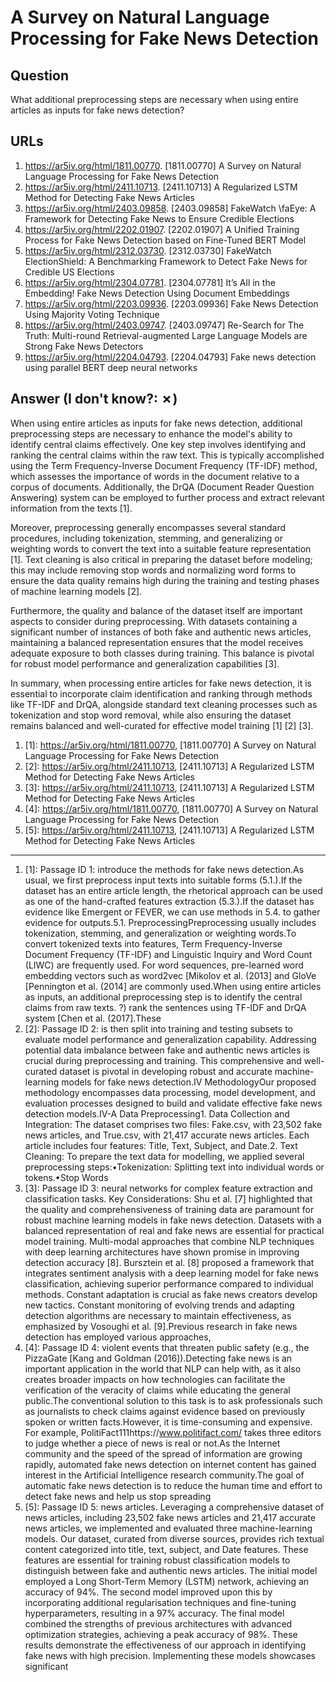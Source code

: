 # A Survey on Natural Language Processing for Fake News Detection

## Question

What additional preprocessing steps are necessary when using entire articles as inputs for fake news detection?

## URLs

1. https://ar5iv.org/html/1811.00770. [1811.00770] A Survey on Natural Language Processing for Fake News Detection
2. https://ar5iv.org/html/2411.10713. [2411.10713] A Regularized LSTM Method for Detecting Fake News Articles
3. https://ar5iv.org/html/2403.09858. [2403.09858] FakeWatch \faEye: A Framework for Detecting Fake News to Ensure Credible Elections
4. https://ar5iv.org/html/2202.01907. [2202.01907] A Unified Training Process for Fake News Detection based on Fine-Tuned BERT Model
5. https://ar5iv.org/html/2312.03730. [2312.03730] FakeWatch ElectionShield: A Benchmarking Framework to Detect Fake News for Credible US Elections
6. https://ar5iv.org/html/2304.07781. [2304.07781] It’s All in the Embedding! Fake News Detection Using Document Embeddings
7. https://ar5iv.org/html/2203.09936. [2203.09936] Fake News Detection Using Majority Voting Technique
8. https://ar5iv.org/html/2403.09747. [2403.09747] Re-Search for The Truth: Multi-round Retrieval-augmented Large Language Models are Strong Fake News Detectors
9. https://ar5iv.org/html/2204.04793. [2204.04793] Fake news detection using parallel BERT deep neural networks

## Answer (I don't know?: ✗)

When using entire articles as inputs for fake news detection, additional preprocessing steps are necessary to enhance the model's ability to identify central claims effectively. One key step involves identifying and ranking the central claims within the raw text. This is typically accomplished using the Term Frequency-Inverse Document Frequency (TF-IDF) method, which assesses the importance of words in the document relative to a corpus of documents. Additionally, the DrQA (Document Reader Question Answering) system can be employed to further process and extract relevant information from the texts [1].

Moreover, preprocessing generally encompasses several standard procedures, including tokenization, stemming, and generalizing or weighting words to convert the text into a suitable feature representation [1]. Text cleaning is also critical in preparing the dataset before modeling; this may include removing stop words and normalizing word forms to ensure the data quality remains high during the training and testing phases of machine learning models [2].

Furthermore, the quality and balance of the dataset itself are important aspects to consider during preprocessing. With datasets containing a significant number of instances of both fake and authentic news articles, maintaining a balanced representation ensures that the model receives adequate exposure to both classes during training. This balance is pivotal for robust model performance and generalization capabilities [3].

In summary, when processing entire articles for fake news detection, it is essential to incorporate claim identification and ranking through methods like TF-IDF and DrQA, alongside standard text cleaning processes such as tokenization and stop word removal, while also ensuring the dataset remains balanced and well-curated for effective model training [1] [2] [3].

1. [1]:  https://ar5iv.org/html/1811.00770, [1811.00770] A Survey on Natural Language Processing for Fake News Detection
2. [2]:  https://ar5iv.org/html/2411.10713, [2411.10713] A Regularized LSTM Method for Detecting Fake News Articles
3. [3]:  https://ar5iv.org/html/2411.10713, [2411.10713] A Regularized LSTM Method for Detecting Fake News Articles
4. [4]:  https://ar5iv.org/html/1811.00770, [1811.00770] A Survey on Natural Language Processing for Fake News Detection
5. [5]:  https://ar5iv.org/html/2411.10713, [2411.10713] A Regularized LSTM Method for Detecting Fake News Articles
---
1. [1]:  Passage ID 1: introduce the methods for fake news detection.As usual, we first preprocess input texts into suitable forms (5.1.).If the dataset has an entire article length, the rhetorical approach can be used as one of the hand-crafted features extraction (5.3.).If the dataset has evidence like Emergent or FEVER, we can use methods in 5.4. to gather evidence for outputs.5.1. PreprocessingPreprocessing usually includes tokenization, stemming, and generalization or weighting words.To convert tokenized texts into features, Term Frequency-Inverse Document Frequency (TF-IDF) and Linguistic Inquiry and Word Count (LIWC) are frequently used. For word sequences, pre-learned word embedding vectors such as word2vec [Mikolov et al. (2013] and GloVe [Pennington et al. (2014] are commonly used.When using entire articles as inputs, an additional preprocessing step is to identify the central claims from raw texts. ?) rank the sentences using TF-IDF and DrQA system [Chen et al. (2017].These
2. [2]:  Passage ID 2: is then split into training and testing subsets to evaluate model performance and generalization capability. Addressing potential data imbalance between fake and authentic news articles is crucial during preprocessing and training. This comprehensive and well-curated dataset is pivotal in developing robust and accurate machine-learning models for fake news detection.IV MethodologyOur proposed methodology encompasses data processing, model development, and evaluation processes designed to build and validate effective fake news detection models.IV-A Data Preprocessing1. Data Collection and Integration: The dataset comprises two files: Fake.csv, with 23,502 fake news articles, and True.csv, with 21,417 accurate news articles. Each article includes four features: Title, Text, Subject, and Date.2. Text Cleaning: To prepare the text data for modelling, we applied several preprocessing steps:•Tokenization: Splitting text into individual words or tokens.•Stop Words
3. [3]:  Passage ID 3: neural networks for complex feature extraction and classification tasks. Key Considerations: Shu et al. [7] highlighted that the quality and comprehensiveness of training data are paramount for robust machine learning models in fake news detection. Datasets with a balanced representation of real and fake news are essential for practical model training. Multi-modal approaches that combine NLP techniques with deep learning architectures have shown promise in improving detection accuracy [8]. Bursztein et al. [8] proposed a framework that integrates sentiment analysis with a deep learning model for fake news classification, achieving superior performance compared to individual methods. Constant adaptation is crucial as fake news creators develop new tactics. Constant monitoring of evolving trends and adapting detection algorithms are necessary to maintain effectiveness, as emphasized by Vosoughi et al. [9].Previous research in fake news detection has employed various approaches,
4. [4]:  Passage ID 4: violent events that threaten public safety (e.g., the PizzaGate [Kang and Goldman (2016]).Detecting fake news is an important application in the world that NLP can help with, as it also creates broader impacts on how technologies can facilitate the verification of the veracity of claims while educating the general public.The conventional solution to this task is to ask professionals such as journalists to check claims against evidence based on previously spoken or written facts.However, it is time-consuming and expensive. For example, PolitiFact111https://www.politifact.com/ takes three editors to judge whether a piece of news is real or not.As the Internet community and the speed of the spread of information are growing rapidly, automated fake news detection on internet content has gained interest in the Artificial Intelligence research community.The goal of automatic fake news detection is to reduce the human time and effort to detect fake news and help us stop spreading
5. [5]:  Passage ID 5: news articles. Leveraging a comprehensive dataset of news articles, including 23,502 fake news articles and 21,417 accurate news articles, we implemented and evaluated three machine-learning models. Our dataset, curated from diverse sources, provides rich textual content categorized into title, text, subject, and Date features. These features are essential for training robust classification models to distinguish between fake and authentic news articles. The initial model employed a Long Short-Term Memory (LSTM) network, achieving an accuracy of 94%. The second model improved upon this by incorporating additional regularisation techniques and fine-tuning hyperparameters, resulting in a 97% accuracy. The final model combined the strengths of previous architectures with advanced optimization strategies, achieving a peak accuracy of 98%. These results demonstrate the effectiveness of our approach in identifying fake news with high precision. Implementing these models showcases significant